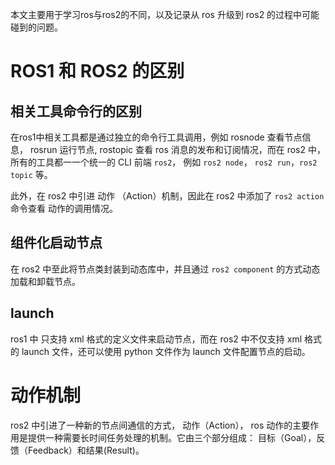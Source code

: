 <!--
 * @Author Youbiao He hybtalented@163.com
 * @Date 2022-06-25
 * @LastEditors Youbiao He
 * @LastEditTime 2022-08-16
 * @FilePath /ros/tutorial/ros2ros2.md
 * @Description 
 * 
 * @Example 
-->
本文主要用于学习ros与ros2的不同，以及记录从 ros 升级到 ros2 的过程中可能碰到的问题。

# ROS1 和 ROS2 的区别
## 相关工具命令行的区别
在ros1中相关工具都是通过独立的命令行工具调用，例如 rosnode 查看节点信息， rosrun 运行节点, rostopic 查看 ros 消息的发布和订阅情况，而在 ros2 中， 所有的工具都一一个统一的 CLI 前端 `ros2`， 例如 `ros2 node`， `ros2 run`，`ros2 topic` 等。

此外，在 ros2 中引进 动作 （Action）机制，因此在 ros2 中添加了 `ros2 action` 命令查看 动作的调用情况。 

## 组件化启动节点
在 ros2 中至此将节点类封装到动态库中，并且通过 `ros2 component` 的方式动态加载和卸载节点。

## launch
ros1 中 只支持 xml 格式的定义文件来启动节点，而在 ros2 中不仅支持  xml 格式的 launch 文件，还可以使用 python 文件作为 launch 文件配置节点的启动。

# 动作机制
ros2 中引进了一种新的节点间通信的方式， 动作（Action）， ros 动作的主要作用是提供一种需要长时间任务处理的机制。它由三个部分组成： 目标（Goal），反馈（Feedback）和结果(Result)。